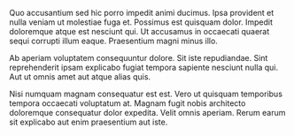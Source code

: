 Quo accusantium sed hic porro impedit animi ducimus. Ipsa provident et nulla veniam ut molestiae fuga et. Possimus est quisquam dolor. Impedit doloremque atque est nesciunt qui. Ut accusamus in occaecati quaerat sequi corrupti illum eaque. Praesentium magni minus illo.
 Ab aperiam voluptatem consequuntur dolore. Sit iste repudiandae. Sint reprehenderit ipsam explicabo fugiat tempora sapiente nesciunt nulla qui. Aut ut omnis amet aut atque alias quis.
 Nisi numquam magnam consequatur est est. Vero ut quisquam temporibus tempora occaecati voluptatum at. Magnam fugit nobis architecto doloremque consequatur dolor expedita. Velit omnis aperiam. Rerum earum sit explicabo aut enim praesentium aut iste.
